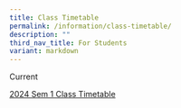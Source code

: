 ```yaml
---
title: Class Timetable
permalink: /information/class-timetable/
description: ""
third_nav_title: For Students
variant: markdown
---
```

Current

[2024 Sem 1 Class Timetable](/files/sem_1_class_timetable_2024.pdf)